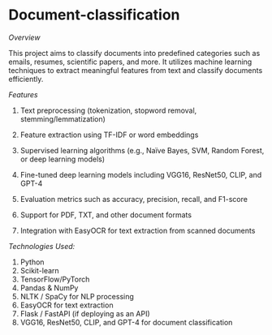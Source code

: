 # Document-classification

*Overview*

This project aims to classify documents into predefined categories such as emails, resumes, scientific papers, and more. It utilizes machine learning techniques to extract meaningful features from text 
and classify documents efficiently.

*Features*
1. Text preprocessing (tokenization, stopword removal, stemming/lemmatization)

2. Feature extraction using TF-IDF or word embeddings

3. Supervised learning algorithms (e.g., Naïve Bayes, SVM, Random Forest, or deep learning models)

4. Fine-tuned deep learning models including VGG16, ResNet50, CLIP, and GPT-4

5. Evaluation metrics such as accuracy, precision, recall, and F1-score

6. Support for PDF, TXT, and other document formats
7. Integration with EasyOCR for text extraction from scanned documents


*Technologies Used:*

1. Python
2. Scikit-learn
3. TensorFlow/PyTorch
4. Pandas & NumPy
5. NLTK / SpaCy for NLP processing
6. EasyOCR for text extraction
7. Flask / FastAPI (if deploying as an API)
8. VGG16, ResNet50, CLIP, and GPT-4 for document classification
